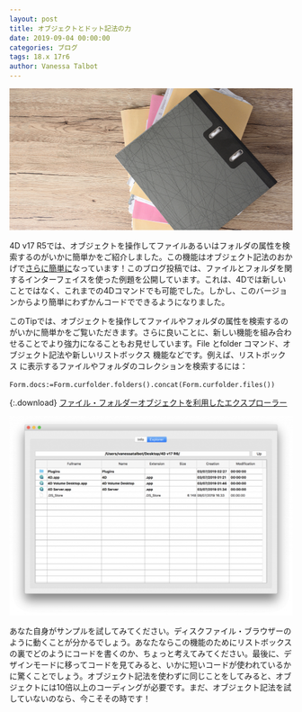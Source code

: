 ```yaml
---
layout: post
title: オブジェクトとドット記法の力
date: 2019-09-04 00:00:00
categories: ブログ
tags: 18.x 17r6
author: Vanessa Talbot
---
```


![FileManager-1](/images/blog/9-4/FileManager-1.png)

4D v17 R5では、オブジェクトを操作してファイルあるいはフォルダの属性を検索するのがいかに簡単かをご紹介しました。この機能はオブジェクト記法のおかげで<a href="https://blog.4d.com/object-notation-to-handle-files-and-folders/">さらに簡単に</a>なっています！このブログ投稿では、ファイルとフォルダを関するインターフェイスを使った例題を公開しています。これは、4Dでは新しいことではなく、これまでの4Dコマンドでも可能でした。しかし、このバージョンからより簡単にわずかんコードでできるようになりました。

このTipでは、オブジェクトを操作してファイルやフォルダの属性を検索するのがいかに簡単かをご覧いただきます。さらに良いことに、新しい機能を組み合わせることでより強力になることもお見せしています。<span class="notranslate command">File</span> と<span class="notranslate command">folder</span> コマンド、オブジェクト記法や新しいリストボックス 機能などです。例えば、リストボックス に表示するファイルやフォルダのコレクションを検索するには：

<code class="fourd"><span class="notranslate command">Form</span>.<span class="notranslate objectattribut">docs</span>:=<span class="notranslate command">Form</span>.<span class="notranslate objectattribut">curfolder</span>.<span class="notranslate objectfunction">folders</span>().<span class="notranslate objectfunction">concat</span>(<span class="notranslate command">Form</span>.<span class="notranslate objectattribut">curfolder</span>.<span class="notranslate objectfunction">files</span>())</code>

{:.download}
[ファイル・フォルダーオブジェクトを利用したエクスプローラー](https://github.com/4D-JP/HDI/releases/download/17r6/HDI_FileManager.zip) 

![FileManager-1024x721](/images/blog/9-4/FileManager-1024x721.png)

あなた自身がサンプルを試してみてください。ディスクファイル・ブラウザーのように動くことが分かるでしょう。あなたならこの機能のためにリストボックス の裏でどのようにコードを書くのか、ちょっと考えてみてください。最後に、デザインモードに移ってコードを見てみると、いかに短いコードが使われているかに驚くことでしょう。オブジェクト記法を使わずに同じことをしてみると、オブジェクトには10倍以上のコーディングが必要です。まだ、オブジェクト記法を試していないのなら、今こそその時です！

